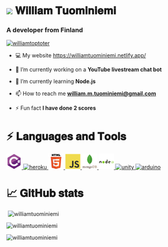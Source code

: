 # <img height="40" src="https://raw.githubusercontent.com/innng/innng/master/assets/kyubey.gif"/> 𝐖𝐢𝐥𝐥𝐢𝐚𝐦 𝐓𝐮𝐨𝐦𝐢𝐧𝐢𝐞𝐦𝐢
<h3 >A developer from Finland</h3>


<p align="left"> <a href="https://twitter.com/williamtoptoter" target="blank"><img src="https://img.shields.io/twitter/follow/williamtoptoter?logo=twitter&style=for-the-badge" alt="williamtoptoter" /></a> </p>

- 💻 My website https://williamtuominiemi.netlify.app/

- 🔭 I’m currently working on a **YouTube livestream chat bot**

- 🌱 I’m currently learning **Node.js**

- 📫 How to reach me **william.m.tuominiemi@gmail.com**

- ⚡ Fun fact **I have done 2 scores**

# ⚡ 𝐋𝐚𝐧𝐠𝐮𝐚𝐠𝐞𝐬 𝐚𝐧𝐝 𝐓𝐨𝐨𝐥𝐬
<p align="left">  </a> <a href="https://www.w3schools.com/cs/" target="_blank"> <img src="https://raw.githubusercontent.com/devicons/devicon/master/icons/csharp/csharp-original.svg" alt="csharp" width="40" height="40"/> </a> <a href="https://heroku.com" target="_blank"> <img src="https://www.vectorlogo.zone/logos/heroku/heroku-icon.svg" alt="heroku" width="40" height="40"/> </a> <a href="https://www.w3.org/html/" target="_blank"> <img src="https://raw.githubusercontent.com/devicons/devicon/master/icons/html5/html5-original-wordmark.svg" alt="html5" width="40" height="40"/> </a> <a href="https://developer.mozilla.org/en-US/docs/Web/JavaScript" target="_blank"> <img src="https://raw.githubusercontent.com/devicons/devicon/master/icons/javascript/javascript-original.svg" alt="javascript" width="40" height="40"/> </a> <a href="https://www.mongodb.com/" target="_blank"> <img src="https://raw.githubusercontent.com/devicons/devicon/master/icons/mongodb/mongodb-original-wordmark.svg" alt="mongodb" width="40" height="40"/> </a> <a href="https://nodejs.org" target="_blank"> <img src="https://raw.githubusercontent.com/devicons/devicon/master/icons/nodejs/nodejs-original-wordmark.svg" alt="nodejs" width="40" height="40"/> </a> <a href="https://unity.com/" target="_blank"> <img src="https://www.vectorlogo.zone/logos/unity3d/unity3d-icon.svg" alt="unity" width="40" height="40"/> </a> </a> <a href="https://www.arduino.cc/" target="_blank"> <img src="https://cdn.worldvectorlogo.com/logos/arduino-1.svg" alt="arduino" width="40" height="40"/> </a> </p>

# 📈 𝐆𝐢𝐭𝐇𝐮𝐛 𝐬𝐭𝐚𝐭𝐬

<p>&nbsp;<img  src="https://github-readme-stats.vercel.app/api?username=williamtuominiemi&theme=jolly&show_icons=true&locale=en" alt="williamtuominiemi" /></p>

<p><img  src="https://github-readme-stats.vercel.app/api/top-langs?username=williamtuominiemi&theme=jolly&show_icons=true&locale=en&layout=compact" alt="williamtuominiemi" /></p>

<p align="left"> <img src="https://komarev.com/ghpvc/?username=williamtuominiemi&label=Profile%20views&color=0e75b6&style=flat" alt="williamtuominiemi" /> </p>



